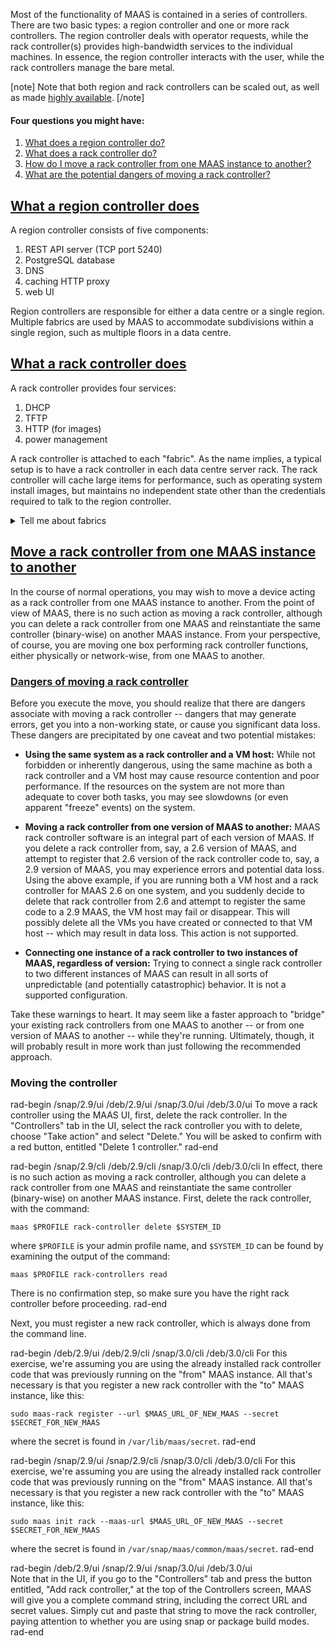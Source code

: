 Most of the functionality of MAAS is contained in a series of controllers.  There are two basic types: a region controller and one or more rack controllers. The region controller deals with operator requests, while the rack controller(s) provides high-bandwidth services to the individual machines.  In essence, the region controller interacts with the user, while the rack controllers manage the bare metal.

[note]
Note that both region and rack controllers can be scaled out, as well as made [highly available](/t/high-availability/nnnn).
[/note]

#### Four questions you might have:

1. [What does a region controller do?](#heading--region-controller)
2. [What does a rack controller do?](#heading--rack-controllers)
3. [How do I move a rack controller from one MAAS instance to another?](#heading--move-rack-controller)
4. [What are the potential dangers of moving a rack controller?](#heading--dangers-moving-rack-controller)

<a href="#heading--region-controller"><h2 id="heading--region-controller">What a region controller does</h2></a>

A region controller consists of five components:

1.   REST API server (TCP port 5240)
2.   PostgreSQL database
3.   DNS
4.   caching HTTP proxy
5.   web UI

Region controllers are responsible for either a data centre or a single region. Multiple fabrics are used by MAAS to accommodate subdivisions within a single region, such as multiple floors in a data centre.

<a href="#heading--rack-controllers"><h2 id="heading--rack-controllers">What a rack controller does</h2></a>

A rack controller provides four services:

1.   DHCP
2.   TFTP
3.   HTTP (for images)
4.   power management

A rack controller is attached to each "fabric". As the name implies, a typical setup is to have a rack controller in each data centre server rack. The rack controller will cache large items for performance, such as operating system install images, but maintains no independent state other than the credentials required to talk to the region controller.

<details><summary>Tell me about fabrics</summary>

A fabric is simply a way of linking [VLANs](/t/concepts-and-terms/785#heading--vlans) (Virtual LANs) together.  If you're familiar with a VLAN, you know that it's designed to limit network traffic to specific ports (e.g., on a [switch](/t/concepts-and-terms/785#heading--switch)) or by evaluating labels called "tags" (unrelated to MAAS tags).  By definition, this would mean that two VLANs can't communicate with each other -- it would defeat the purpose of the VLAN -- unless you implement some extraordinary measures.

For example, let's say that your [hospital](/t/give-me-an-example-of-maas/nnnn) has three key functions: Patient management, Accounting, and Facilities, each on their own VLAN.  Let's say that there are some situations in which you need to share data between all three of these functions.  To accomplish this, you can create a fabric that joins these three VLANS.  Since this fabric just makes it possible for these VLANs to communicate, you can manage the cross-VLAN access with additional software, or permissions, depending on your application software architecture.

You can learn more about fabrics in the [Concepts and terms](/t/concepts-and-terms/785#heading--fabrics) section of this documentation.
</details>

<a href="#heading--move-rack-controller"><h2 id="heading--move-rack-controller">Move a rack controller from one MAAS instance to another</h2></a>

In the course of normal operations, you may wish to move a device acting as a rack controller from one MAAS instance to another.  From the point of view of MAAS, there is no such action as moving a rack controller, although you can delete a rack controller from one MAAS and reinstantiate the same controller (binary-wise) on another MAAS instance. From your perspective, of course, you are moving one box performing rack controller functions, either physically or network-wise, from one MAAS to another. 

<a href="#heading--move-rack-controller"><h3 id="heading--dangers-moving-rack-controller">Dangers of moving a rack controller</h3></a>

Before you execute the move, you should realize that there are dangers associate with moving a rack controller -- dangers that may generate errors, get you into a non-working state, or cause you significant data loss.  These dangers are precipitated by one caveat and two potential mistakes:

* **Using the same system as a rack controller and a VM host:** While not forbidden or inherently dangerous, using the same machine as both a rack controller and a VM host may cause resource contention and poor performance.  If the resources on the system are not more than adequate to cover both tasks, you may see slowdowns (or even apparent "freeze" events) on the system.

* **Moving a rack controller from one version of MAAS to another:** MAAS rack controller software is an integral part of each version of MAAS.  If you delete a rack controller from, say, a 2.6 version of MAAS, and attempt to register that 2.6 version of the rack controller code to, say, a 2.9 version of MAAS, you may experience errors and potential data loss.  Using the above example, if you are running both a VM host and a rack controller for MAAS 2.6 on one system, and you suddenly decide to delete that rack controller from 2.6 and attempt to register the same code to a 2.9 MAAS, the VM host may fail or disappear.  This will possibly delete all the VMs you have created or connected to that VM host -- which may result in data loss.  This action is not supported.

* **Connecting one instance of a rack controller to two instances of MAAS, regardless of version:** Trying to connect a single rack controller to two different instances of MAAS can result in all sorts of unpredictable (and potentially catastrophic) behavior.  It is not a supported configuration.

Take these warnings to heart.  It may seem like a faster approach to "bridge" your existing rack controllers from one MAAS to another -- or from one version of MAAS to another -- while they're running.  Ultimately, though, it will probably result in more work than just following the recommended approach.

<h3>Moving the controller</h3>

rad-begin   /snap/2.9/ui   /deb/2.9/ui /snap/3.0/ui /deb/3.0/ui 
To move a rack controller using the MAAS UI, first, delete the rack controller.  In the "Controllers" tab in the UI, select the rack controller you with to delete, choose "Take action" and select "Delete."  You will be asked to confirm with a red button, entitled "Delete 1 controller."
rad-end

rad-begin   /snap/2.9/cli   /deb/2.9/cli /snap/3.0/cli /deb/3.0/cli 
In effect, there is no such action as moving a rack controller, although you can delete a rack controller from one MAAS and reinstantiate the same controller (binary-wise) on another MAAS instance.  First, delete the rack controller, with the command:

```
maas $PROFILE rack-controller delete $SYSTEM_ID
```

where `$PROFILE` is your admin profile name, and `$SYSTEM_ID` can be found by examining the output of the command:

```
maas $PROFILE rack-controllers read
```

There is no confirmation step, so make sure you have the right rack controller before proceeding.
rad-end

Next, you must register a new rack controller, which is always done from the command line.

rad-begin     /deb/2.9/ui /deb/2.9/cli /snap/3.0/cli /deb/3.0/cli 
For this exercise, we're assuming you are using the already installed rack controller code that was previously running on the "from" MAAS instance.  All that's necessary is that you register a new rack controller with the "to" MAAS instance, like this:

```
sudo maas-rack register --url $MAAS_URL_OF_NEW_MAAS --secret $SECRET_FOR_NEW_MAAS
```

where the secret is found in `/var/lib/maas/secret`.
rad-end

rad-begin     /snap/2.9/ui /snap/2.9/cli /snap/3.0/cli /deb/3.0/cli 
For this exercise, we're assuming you are using the already installed rack controller code that was previously running on the "from" MAAS instance.  All that's necessary is that you register a new rack controller with the "to" MAAS instance, like this:

```
sudo maas init rack --maas-url $MAAS_URL_OF_NEW_MAAS --secret $SECRET_FOR_NEW_MAAS
```

where the secret is found in `/var/snap/maas/common/maas/secret`.
rad-end

rad-begin   /deb/2.9/ui   /snap/2.9/ui /snap/3.0/ui /deb/3.0/ui  
Note that in the UI, if you go to the "Controllers" tab and press the button entitled, "Add rack controller," at the top of the Controllers screen, MAAS will give you a complete command string, including the correct URL and secret values.  Simply cut and paste that string to move the rack controller, paying attention to whether you are using snap or package build modes.
rad-end

